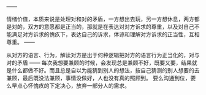 ——

情绪价值，本质来说是处理对和对的矛盾，一方想出去玩，另一方想休息，两方都是对的，双方的意愿都是正当的，那就是在表达对对方诉求的尊重，以及对自己不能满足对方诉求的愧疚下，表达自己的诉求，体谅和理解对方诉求的正当性，互相尊重。
——

从对方的语言、行为，解读对方是出于何种逻辑把对方的语言行为正当化的，对与对的矛盾
——
每次我想要兼顾的时候，会发现总是兼顾不好，既要又要，结果就是什么都做不好。而且总是自以为能猜到别人的想法，按自己猜测的别人想要的去兼顾，最后既没法兼顾，事情没做好，人也没有真的照顾到。
要么沟通到位，要么早点心怀愧疚的下定决心，放弃一部分人的需求。